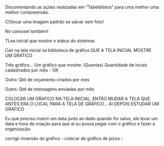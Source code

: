 Documentando as ações realizadas em "Tabelafotos" para uma melhor uma melhor compreensão. 

COlocar uma imagem padrão se salvar sem foto!

No carousel também!


TLea inicial que mostre o status do sistemas

Cair na tela inicial na biblioteca de gráfico
QUE A TELA INICIAL MOSTRE UM GŔATICO

Três gráfico...
Um gŕafico que mostre:
(Quantas) Quantidade de locais cadastrados por mês - OK

Outro:
Qtd de orçamento criados por mes 

Outro:
Qtd de mensagens enviadas por mês

COLOCAR UM GŔAFICO NA TELA INICIAL, ENTÃO MUDAR A TELA QUE ANTES ERA O LOCAL PARA A TELA DE GRÁFICO... AI DEPOIS ESTUDAR UM GŔAFICO

Eu que preciso inserir um data junto ao dado quando for salvo, ele levar um data e hora de criação para que ai eu possa pegar
com o gráfico e fazer a organização. 

corrigir inversão do gráfico - colocar de gráfico de pizza - 